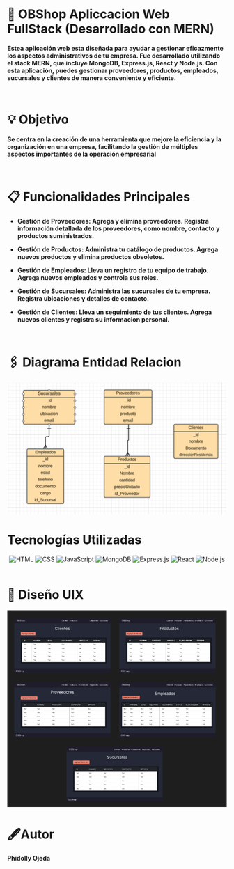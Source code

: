 # 🏬 OBShop Apliccacion Web FullStack (Desarrollado con MERN)


**Estea aplicación web esta diseñada para ayudar a gestionar eficazmente los aspectos administrativos de tu empresa. Fue desarrollado utilizando el stack MERN, que incluye MongoDB, Express.js, React y Node.js. Con esta aplicación, puedes gestionar proveedores, productos, empleados, sucursales y clientes de manera conveniente y eficiente.**

<br>

# 💡 Objetivo

**Se centra en la creación de una herramienta que mejore la eficiencia y la organización en una empresa, facilitando la gestión de múltiples aspectos importantes de la operación empresarial**

<br>

# 📋 Funcionalidades Principales

- **Gestión de Proveedores: Agrega y elimina proveedores. Registra información detallada de los proveedores, como nombre, contacto y productos suministrados.**

- **Gestión de Productos: Administra tu catálogo de productos. Agrega nuevos productos y elimina productos obsoletos.**

- **Gestión de Empleados: Lleva un registro de tu equipo de trabajo. Agrega nuevos empleados y controla sus roles.**

- **Gestión de Sucursales: Administra las sucursales de tu empresa. Registra ubicaciones y detalles de contacto.**

- **Gestión de Clientes: Lleva un seguimiento de tus clientes. Agrega nuevos clientes y registra su informacion personal.**

<br>

# 🖇️ Diagrama Entidad Relacion

<img src="./frontend/src/assets/DB.png"/>

<br>

# Tecnologías Utilizadas

<div align="center">
  <img src="https://cdn.jsdelivr.net/gh/devicons/devicon/icons/html5/html5-original.svg" alt="HTML" width="70" height="70" />
  <img src="https://cdn.jsdelivr.net/gh/devicons/devicon/icons/css3/css3-original.svg" alt="CSS" width="70" height="70" />
  <img src="https://cdn.jsdelivr.net/gh/devicons/devicon/icons/javascript/javascript-original.svg" alt="JavaScript" width="70" height="70" />
  <img src="https://cdn.jsdelivr.net/gh/devicons/devicon/icons/mongodb/mongodb-original.svg" alt="MongoDB" width="70" height="70" />
  <img src="https://cdn.jsdelivr.net/gh/devicons/devicon/icons/express/express-original.svg" alt="Express.js" width="70" height="70" stroke="white"/>
  <img src="https://cdn.jsdelivr.net/gh/devicons/devicon/icons/react/react-original.svg" alt="React" width="70" height="70" />
  <img src="https://cdn.jsdelivr.net/gh/devicons/devicon/icons/nodejs/nodejs-original.svg" alt="Node.js" width="70" height="70" />
</div>

<br>

# 🎨 Diseño UIX

<img src="./frontend/src/assets/UIX.png"/>

<br>

# 🖋️Autor

**Phidolly Ojeda**
